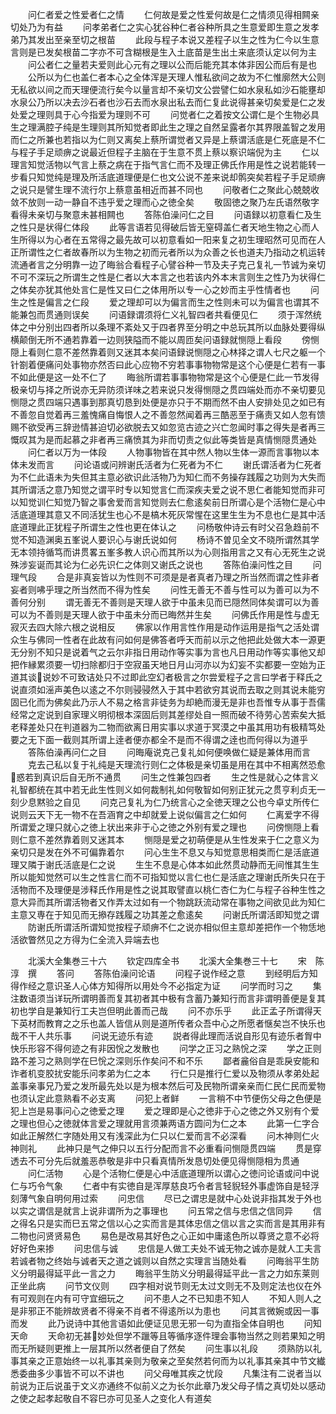 <!-- { "loadSidebar": true } -->
　　问仁者爱之性爱者仁之情
　　仁何故是爱之性爱何故是仁之情须见得相闗亲切处乃为有益
　　问孝弟者仁之实心犹谷种仁者谷种所具之生意爱即生意之发孝弟乃其发出至亲至切之根苗
　　此段与程子本说又差程子以生之性为仁今以生意言则是已发矣根苗二字亦不可含糊根是生入土底苗是生出土来底须认定以何为主
　　问公者仁之量若夫爱则此心元有之理以公而后能充其本体非因公而后有是也
　　公所以为仁也盖仁者本心之全体浑是天理人惟私欲间之故为不仁惟廓然大公则无私欲以间之而天理便流行矣今以量言却不亲切文公尝譬仁如水泉私如沙石能壅却水泉公乃所以决去沙石者也沙石去而水泉出私去而仁复此说得甚亲切矣爱是仁之发处爱之理则具于心今指爱为理则不可
　　问觉者仁之着按文公谓仁是个生物必具生之理满腔子纯是生理则其所知觉者即此生之理之自然呈露者尔其界限盖智之发用而仁之所兼也若指以为仁则又离矣上蔡所谓觉者又异是上蔡谓活底是仁死底是不仁与程子手足顽痹之说最近但程子主脑在于生意不贯上蔡以察识端倪为主
　　仁以理言知觉活物以气言上蔡之病在于指气言仁而不及理正佛氏作用是性之说若能转一步看只知觉纯是理及所活底道理便是仁也文公说不差来说却鹘突矣若程子手足顽痹之说只是譬生理不流行尔上蔡意虽相近而甚不同也
　　问敬者仁之聚此心兢兢收敛不放则一动一静自不违乎爱之理而心之徳全矣
　　敬固徳之聚乃左氏语然敬字看得未亲切与聚意未甚相闗也
　　答陈伯澡问仁之目
　　问语録以初意看仁及生之性只是状得仁体段
　　此等言语若见得破后皆无窒碍盖仁者天地生物之心而人生所得以为心者在五常得之最先故可以初意看如一阳来复之初生理昭然可见而在人正所谓性之仁者故春所以为生物之初而元者所以为众善之长也道夫乃指动之机运转流通者言之分明靠一边了晦翁合看程子心譬谷种一节及夫子克己复礼一节诚为亲切不可不深玩之所谓生之性是仁者以大本言之也若该内外本末言则生之性乃为状得仁之体矣亦犹其他处言仁是性又曰仁之体用所以专一心之妙而主乎性情者也
　　问生之性是偏言之仁段
　　爱之理却可以为偏言而生之性则未可以为偏言也谓其不能兼包而贯通则误矣
　　问语録谓须将仁义礼智四者共看便见仁
　　须于浑然统体之中分别出四者所以条理不紊处又于四者界至分明之中总玩其所以血脉处要得纵横颠倒无所不通若靠着一边则狭隘而不能以周匝矣问语録就恻隠上看段
　　傍恻隠上看则仁意不差然靠着则又迷其本矣问语録说恻隠之心林择之谓人七尺之躯一个针劄着便痛问处事物亦然否曰此心应物不穷若事事物物常是这个心便是仁若有一事不如此便是这一处不仁了
　　晦翁所谓若事事物物常是这个心便是仁此一节发得极亲切与择之所说亦无异防须详味之若来说只发得恻隠之贯四端处而亦不亲切要见恻隠之贯四端只遇事到那真切恳到处便是亦只于不期而然不由人安排处见之如已有不善忽自觉着再三羞愧痛自悔恨人之不善忽然闻着再三酷恶至于痛责又如人忽有馈赐不欲受再三辞逊情甚迫切必欲脱去又如忽览古迹之兴亡忽闻时事之得失是者再三慨叹其为是而起慕之非者再三痛愤其为非而切责之似此等类皆是真情恻隠贯通处
　　问仁者以万为一体段
　　人物事物皆在其中然人物以生体一源而言事物以本体未发而言
　　问论语或问辨谢氏活者为仁死者为不仁
　　谢氏谓活者为仁死者为不仁此语未为失但其主意必欲识此活物乃为知仁而不务操存践履之功则为大失而其所谓活之意乃知觉之谓平时专以知觉言仁而深疾夫爱之说不思仁者能知觉而非可以知觉训仁知觉乃智之事舍爱而言知觉则去仁愈逺矣前日所谓心是个活物仁是心中活底道理其意又不同活犹生也心不是槁木死灰常惺在这里生生为不息也仁是其中活底道理此正犹程子所谓生之性也更在体认之
　　问杨敬仲诗云有时父召急趋前不觉不知造渊奥五峯说人要识心与谢氏说如何
　　杨诗不曽见全文不晓所谓然其学无本领持循笃而讲贯畧五峯多教人识心而其所以为心则指用言之又有心无死生之说殊涉妄诞而其论为仁必先识仁之体则又谢氏之说也
　　答陈伯澡问性之目
　　问理气段
　　合是非真妄皆以为性则不可须是是者真者乃理之所当然而谓之性非者妄者则咈乎理之所当然而不得为性矣
　　问性无善无不善与性可以为善可以为不善何分别
　　谓无善无不善则是天理人欲于中虽未见而已隠然同体矣谓可以为善可以为不善则是天理人欲于中虽未分而已晦然并生矣
　　问佛氏作用是性与虚无寂灭去四大除六根之说相反
　　佛家以作用言性作用是动作运用是指气之活处谓众生与佛同一性者在此故有问如何是佛答者呼天而前以示之他把此处做大本一源更无分别不知只是说着气之云尔非指日用动作等实事为言也凡日用动作等实事他又却把作縁累须要一切扫除都归于空寂虽天地日月山河亦以为幻妄不实都要一空始为正道其谈说妙不可致诘处只不过即此空幻者极言之尔尝爱程子之言曰学者于释氏之说直须如滛声美色以逺之不尔则骎骎然入于其中若欲穷其说而去取之则其说未能穷固已化而为佛矣此乃示人不易之格言非徒务为却絶而漫无是非也吾惟专从事于吾儒经常之定说到自家理义明彻根本深固后则其差缪处自一照而破不待劳心苦索矣大抵老释差处只在判道器为二物而欲离日用实事以求道于冥漠之中虽其用功有极精笃处要之无下面一截则其所谓上逹者便亦都全不是而不得谓之逹也而何得以为道乎
　　答陈伯澡再问仁之目
　　问晦庵说克己复礼如何便唤做仁疑是兼体用而言
　　克去己私以复于礼纯是天理流行则仁之体极是亲切虽是用在其中不相离然恐愈惑若到真识后自无所不通贯
　　问生之性兼包四者
　　生之性是就心之体言义礼智都统在其中若无此生性则义如何裁制礼如何敬智如何别正犹元之贯亨利贞无一刻少息黙验之自见
　　问克己复礼为仁乃统言心之全徳天理之公也今卓丈所传仁说则云天下无一物不在吾涵育之中却就爱上说似偏言之仁如何
　　仁离爱字不得所谓爱之理只就心之徳上状出来非于心之徳之外别有爱之理也
　　问傍恻隠上看则仁意不差然靠着则又迷其本
　　恻隠是爱之初萌便是从生性发来于仁之意义为亲切只是发在外不可偏靠着尔
　　问心生生不息又与知觉意思相类而仁是活底道理又隣于谢氏活底是仁之说
　　生生不息是心体本如此然贯动静而无间惟其生生所以能知觉然可以生之性言仁而不可指知觉以言仁也仁是活底之理谢氏所失只在于活物而不及理便是涉释氏作用是性之说其取譬直以桃仁杏仁为仁与程子谷种生性之意大异而其所谓活物者又作弄太过如有一个物跳跃流动常在事物之间欲见此为知仁主意又専在于知见而无撡存践履之功其差之愈逺矣
　　问谢氏所谓活即知觉之谓
　　防谢氏所谓活所谓知觉按程子顽痹不仁之说亦相似但主意却差把作一个物恁地活欲瞥然见之方得为仁全流入异端去也







　　北溪大全集巻三十六
　　钦定四库全书
　　北溪大全集巻三十七
　　宋　陈淳　撰
　　答问
　　答陈伯澡问论语
　　问程子说作经之意
　　到经明后方知得作经之意识圣人心体方知得所以用处今不必指定为证
　　问学而时习之
　　集注数语须当详玩所谓明善而复其初者其中极有含蓄乃兼知行而言非谓明善便是复其初也学自是兼知行工夫岂但明此善而己哉
　　问不亦乐乎
　　此正孟子所谓得天下英材而教育之之乐也盖人皆信从则是道所传者众吾中心之所愿者惬矣岂不快乐也哉不干人共乐事
　　问说无迹乐有迹
　　説者得此理而活说自形见有迹乐者胷中快乐形容不得何迹之有非因恱之发散也
　　问学之正习之熟恱之深
　　学之正则路不差习之熟则学在巳恱之深则乐作矣问不和不乐
　　鄙者麄俗自是乖戾安能和诈者机变胶扰安能乐问孝弟为仁之本
　　行仁只是推行仁爱以及物须从孝弟处起盖事亲事兄乃爱之发所最先处以是为根本然后可及民物所谓亲亲而仁民仁民而爱物也须认定此意熟看不必支离
　　问犯上者鲜
　　一言稍不中节便伤父母之色便是犯上岂是易事问心之徳爱之理
　　爱之理即是心之徳非于心之徳之外又别有个爱之理也但心之徳就体言爱之理就用言须兼两语方圆问为仁之本
　　此第一仁字合如此正解然仁字随处用又有浅深此为仁只以仁爱而言不必深看
　　问木神则仁火神则礼
　　此神只是气之伸只以五行分配而言不必重看问恻隠贯四端
　　贯是穿透去不可分先后就羞恶恭敬是非中只看真情所发恳切处便见得恻隠相为贯通
　　问仁活物
　　心是个活物仁便是心中活底道理所以谓心之徳问论语或问中说仁与巧令气象
　　仁者中有实徳自是浑厚慈良巧令者言轻貎轻外事虚饰自是轻浮刻薄气象自明何用过索
　　问忠信
　　尽已之谓忠是就中心处说非指其发于外也以实之谓信是就言上说非谓所为之事理也
　　问五常之信与忠信之信同异
　　信之得名只是实而巳五常之信以心之实而言是其体忠信之信以言之实而言是其用非有二物也问贤贤易色
　　易色是改易其好色之心正如中庸逺色所以尊贤之意不必将好好色来掺
　　问忠信与诚
　　忠信是人做工夫处不诚无物之诚亦是就人工夫言若诚者物之终始与诚者天之道之诚则以自然之实理言当随处看
　　问晦翁平生防义分明最得延平此一言之力
　　晦翁平生防义分明最得延平此一言之力如东莱则正坐此病
　　问节文仪则
　　四字相对说节则无太过文则无不及则定法也仪在外有可观则在内有可守宜细玩之
　　问不患人之不已知患不知人
　　不知人则人之是非邪正不能辨故贤者不得亲不肖者不得逺所以为患也
　　问其言微婉或因一事而发
　　此乃说诗中其他言语如此便证见思无邪一句为直指全体自明也
　　问知天命
　　天命初无甚妙处但学不躐等且等循序逐件理会事物当然之则若果知之明而无所疑则更推上一层其所以然者便自了然矣
　　问生事以礼段
　　须熟防以礼事其亲之正意始终一以礼事其亲则为敬亲之至矣然若何而为以礼事其亲其中节文纎悉委曲多少事皆不可以不讲也
　　问父母唯其疾之忧段
　　凡集注有二说者当以前说为正后说虽于文义亦通终不似前义之为长尔此章乃发父母子情之真切处以感动之使之起孝起敬自不容巳亦可见圣人之变化人有道矣
